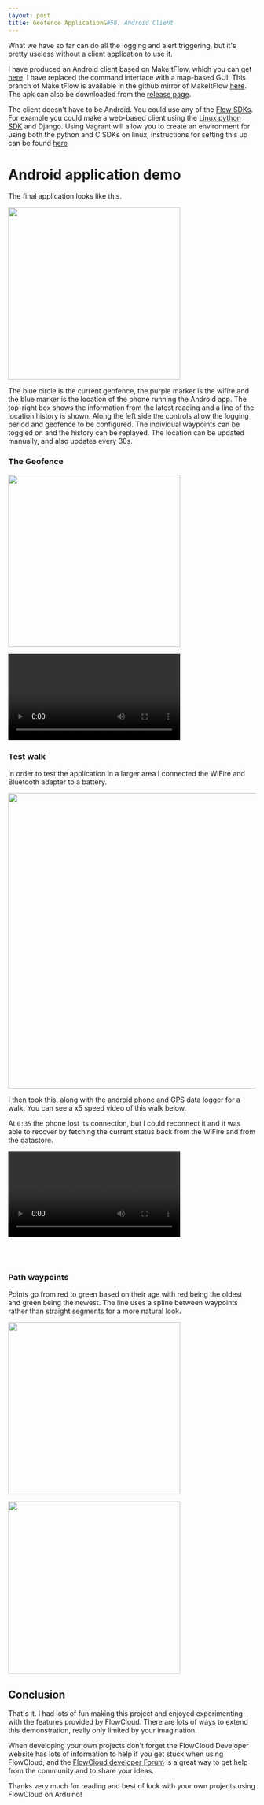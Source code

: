```yaml
---
layout: post
title: Geofence Application&#58; Android Client 
---
```


What we have so far can do all the logging and alert triggering, but it's pretty useless without a client application to use it.

I have produced an Android client based on MakeItFlow, which you can get [here](https://github.com/IMG-FlowCloud/flow-on-arduino/raw/gh-pages/downloads/app-geofence-debug.apk). I have replaced the command interface with a map-based GUI. This branch of MakeItFlow is available in the github mirror of MakeItFlow [here](https://github.com/IMG-FlowCloud/make-it-flow-arduino/tree/geofence). The apk can also be downloaded from the [release page](https://github.com/IMG-FlowCloud/make-it-flow-arduino/releases/tag/geofence).

The client doesn't have to be Android. You could use any of the [Flow SDKs](http://flow.imgtec.com/developers/develop). For example you could make a web-based client using the [Linux python SDK](http://flow.imgtec.com/developers/develop/desktop/linux/python-sdk) and Django. Using Vagrant will allow you to create an environment for using both the python and C SDKs on linux, instructions for setting this up can be found [here](http://flow.imgtec.com/developers/develop/desktop/linux/setup)


# Android application demo 

The final application looks like this.

<img src="/flow-on-arduino/images/demo.jpg" width="350"></img>

The blue circle is the current geofence, the purple marker is the wifire and the blue marker is the location of the phone running the Android app. The top-right box shows the information from the latest reading and a line of the location history is shown. Along the left side the controls allow the logging period and geofence to be configured. The individual waypoints can be toggled on and the history can be replayed. The location can be updated manually, and also updates every 30s.  

### The Geofence
<img src="/flow-on-arduino/images/set_fence.png" width="350"></img>

<video src="/flow-on-arduino/images/fence_a_4.webm" width="350" controls></video>

### Test walk

In order to test the application in a larger area I connected the WiFire and Bluetooth adapter to a battery.

<img src="/flow-on-arduino/images/shoebox.jpg" width="600"></img>

I then took this, along with the android phone and GPS data logger for a walk.
You can see a x5 speed video of this walk below.

At `0:35` the phone lost its connection, but I could reconnect it and it was able to recover by fetching the current status back from the WiFire and from the datastore.

<video src="/flow-on-arduino/images/walkdemo_1_3gcutout.webm" width="350" controls></video>

<br><br>
### Path waypoints

Points go from red to green based on their age with red being the oldest and green being the newest.
The line uses a spline between waypoints rather than straight segments for a more natural look.

<img src="/flow-on-arduino/images/path_1.png" width="350"></img>

<img src="/flow-on-arduino/images/path_2.png" width="350"></img>


## Conclusion

That's it. I had lots of fun making this project and enjoyed experimenting with the features provided by FlowCloud. There are lots of ways to extend this demonstration, really only limited by your imagination. 

When developing your own projects don't forget the FlowCloud Developer website has lots of information to help if you get stuck when using FlowCloud, and the [FlowCloud developer Forum](http://forum.imgtec.com/categories/flow-developers) is a great way to get help from the community and to share your ideas.

Thanks very much for reading and best of luck with your own projects using FlowCloud on Arduino!
